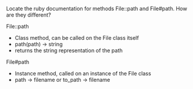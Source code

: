 Locate the ruby documentation for methods File::path and File#path. How are they different?

File::path
- Class method, can be called on the File class itself
- path(path) -> string
- returns the string representation of the path

File#path
- Instance method, called on an instance of the File class
- path -> filename or to_path -> filename